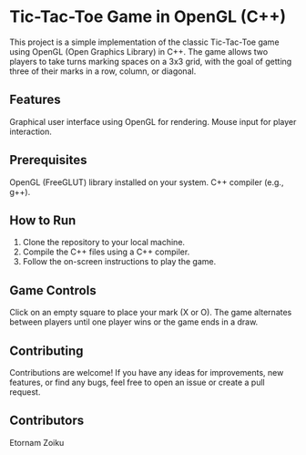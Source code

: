 # Tic-Tac-Toe Game in OpenGL (C++)
This project is a simple implementation of the classic Tic-Tac-Toe game using OpenGL (Open Graphics Library) in C++. The game allows two players to take turns marking spaces on a 3x3 grid, with the goal of getting three of their marks in a row, column, or diagonal.

## Features
Graphical user interface using OpenGL for rendering.
Mouse input for player interaction.

## Prerequisites
OpenGL (FreeGLUT) library installed on your system.
C++ compiler (e.g., g++).

## How to Run
1. Clone the repository to your local machine.
2. Compile the C++ files using a C++ compiler.
3. Follow the on-screen instructions to play the game.

## Game Controls
Click on an empty square to place your mark (X or O).
The game alternates between players until one player wins or the game ends in a draw.

## Contributing
Contributions are welcome! If you have any ideas for improvements, new features, or find any bugs, feel free to open an issue or create a pull request.

## Contributors
Etornam Zoiku
